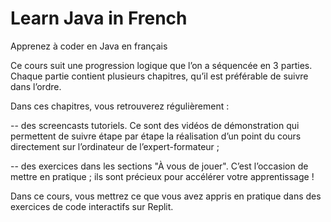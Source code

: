 # Learn Java in French
 
Apprenez à coder en Java en français

Ce cours suit une progression logique que l’on a séquencée en 3 parties. Chaque partie contient plusieurs chapitres, qu’il est préférable de suivre dans l’ordre.

Dans ces chapitres, vous retrouverez régulièrement :

-- des screencasts tutoriels. Ce sont des vidéos de démonstration qui permettent de suivre étape par étape la réalisation d’un point du cours directement sur l’ordinateur de l’expert-formateur ;

-- des exercices dans les sections "À vous de jouer". C’est l’occasion de mettre en pratique ; ils sont précieux pour accélérer votre apprentissage !

Dans ce cours, vous mettrez ce que vous avez appris en pratique dans des exercices de code interactifs sur Replit. 